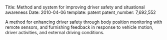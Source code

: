 Title: Method and system for improving driver safety and situational awareness
Date: 2010-04-06
template: patent
patent_number: 7,692,552 

A method for enhancing driver safety through body position monitoring
with remote sensors, and furnishing feedback in response to vehicle
motion, driver activities, and external driving conditions. 
